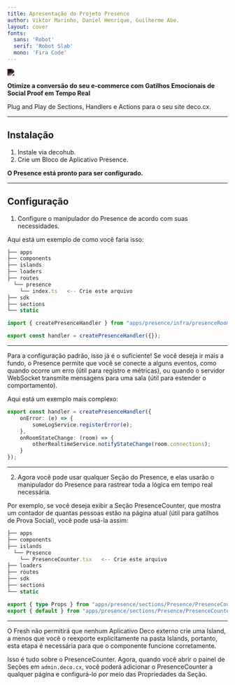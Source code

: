 ```yaml
---
title: Apresentação do Projeto Presence
author: Viktor Marinho, Daniel Henrique, Guilherme Abe.
layout: cover
fonts:
  sans: 'Robot'
  serif: 'Robot Slab'
  mono: 'Fira Code'
---
```


<img src="https://raw.githubusercontent.com/viktormarinho/deco-apps/main/presence/logo.png" style="filter: invert()" width="" height=""/> 

**Otimize a conversão do seu e-commerce com Gatilhos Emocionais de Social Proof em Tempo Real**

Plug and Play de Sections, Handlers e Actions para o seu site deco.cx.


---

## Instalação

1. Instale via decohub.
2. Crie um Bloco de Aplicativo Presence.

**O Presence está pronto para ser configurado.**

---

## Configuração

1. Configure o manipulador do Presence de acordo com suas necessidades.

Aqui está um exemplo de como você faria isso:

```ts
├── apps
├── components
├── islands
├── loaders
├── routes
  └── presence
    └── index.ts   <-- Crie este arquivo
├── sdk
├── sections
└── static
```

```ts
import { createPresenceHandler } from "apps/presence/infra/presenceRoom.ts"

export const handler = createPresenceHandler({});
```

---

Para a configuração padrão, isso já é o suficiente!
Se você deseja ir mais a fundo, o Presence permite que você se conecte a alguns eventos, como
quando ocorre um erro (útil para registro e métricas),
ou quando o servidor WebSocket transmite mensagens para uma sala (útil para estender o comportamento).

Aqui está um exemplo mais complexo:

```ts
export const handler = createPresenceHandler({
    onError: (e) => {
        someLogService.registerError(e);
    },
    onRoomStateChange: (room) => {
        otherRealtimeService.notifyStateChange(room.connections);
    }
});
```

---

2. Agora você pode usar qualquer Seção do Presence, e elas usarão o manipulador do Presence para rastrear toda a lógica em tempo real necessária.

Por exemplo, se você deseja exibir a Seção PresenceCounter,
que mostra um contador de quantas pessoas estão na página atual (útil para gatilhos de Prova Social),
você pode usá-la assim:

```ts
├── apps
├── components
├── islands
  └── Presence
    └── PresenceCounter.tsx   <-- Crie este arquivo
├── loaders
├── routes
├── sdk
├── sections
└── static
```

```ts
export { type Props } from "apps/presence/sections/Presence/PresenceCounter.tsx";
export { default } from "apps/presence/sections/Presence/PresenceCounter.tsx";
```

---

O Fresh não permitirá que nenhum Aplicativo Deco externo crie uma Island, a menos que você o reexporte explicitamente na pasta Islands, portanto, esta etapa é necessária para que o componente funcione corretamente.

Isso é tudo sobre o PresenceCounter. Agora, quando você abrir o painel de Seções em `admin.deco.cx`,
você poderá adicionar o PresenceCounter a qualquer página e configurá-lo por meio das Propriedades da Seção.
